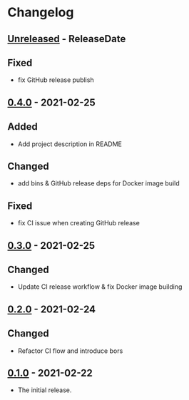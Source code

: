 # Changelog

<!-- next-header -->

## [Unreleased] - ReleaseDate

## Fixed

- fix GitHub release publish

## [0.4.0] - 2021-02-25

## Added

- Add project description in README

## Changed

- add bins & GitHub release deps for Docker image build

## Fixed

- fix CI issue when creating GitHub release

## [0.3.0] - 2021-02-25

## Changed

- Update CI release workflow & fix Docker image building

## [0.2.0] - 2021-02-24

## Changed

- Refactor CI flow and introduce bors

## [0.1.0] - 2021-02-22

- The initial release.

<!-- next-url -->

[unreleased]: https://github.com/fnichol/fnichol-cime/compare/v0.4.0...HEAD
[0.4.0]: https://github.com/fnichol/fnichol-cime/compare/v0.3.0...v0.4.0
[0.3.0]: https://github.com/fnichol/fnichol-cime/compare/v0.2.0...v0.3.0
[0.2.0]: https://github.com/fnichol/fnichol-cime/compare/v0.1.0...v0.2.0
[0.1.0]: https://github.com/fnichol/fnichol-cime/compare/b51e479...v0.1.0
